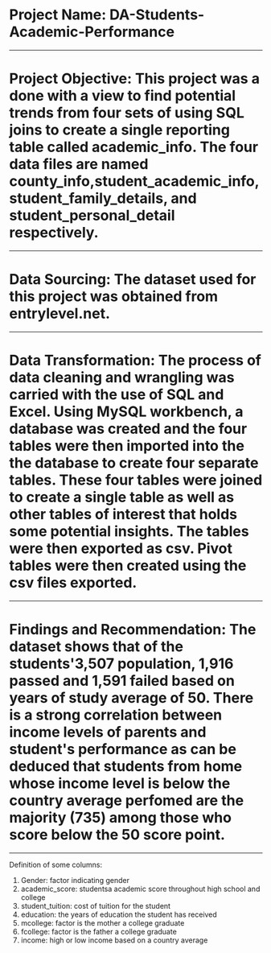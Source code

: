 # Project Name: DA-Students-Academic-Performance
----
# Project Objective: This project  was a done with a view to find potential trends from four sets of  using SQL joins to create a single reporting table called academic_info. The four data files are named county_info,student_academic_info,student_family_details, and student_personal_detail respectively.
----

# Data Sourcing: The dataset used for this project was obtained from entrylevel.net. 

----
# Data Transformation: The process of data cleaning and wrangling was carried with the use of SQL and Excel. Using MySQL workbench, a database was created and the four tables were then imported into the the database to create four separate tables. These four tables were joined to create a single table as well as other tables of interest that holds some potential insights. The tables were then exported as csv. Pivot tables were then created using the csv files exported.
----

# Findings and Recommendation: The dataset shows that of the students'3,507 population, 1,916 passed and 1,591 failed based on years of study average of 50. There is a strong correlation between income levels of parents and student's performance as can be deduced that students from home whose income level is below the country average perfomed are the majority (735) among those who score below the 50 score point. 


----
Definition of some columns:
1. Gender: factor indicating gender
2. academic_score: studentsa academic score throughout high school and college
3. student_tuition: cost of tuition for the student
4. education: the years of education the student has received
5. mcollege: factor is the mother a college graduate
6. fcollege: factor is the father a college graduate
7. income: high or low income based on a country average




